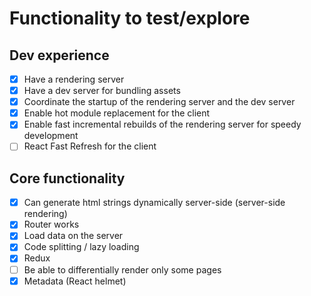 # Functionality to test/explore

## Dev experience
- [x] Have a rendering server
- [x] Have a dev server for bundling assets
- [x] Coordinate the startup of the rendering server and the dev server
- [x] Enable hot module replacement for the client
- [x] Enable fast incremental rebuilds of the rendering server for speedy development
- [ ] React Fast Refresh for the client

## Core functionality
- [x] Can generate html strings dynamically server-side (server-side rendering)
- [x] Router works
- [x] Load data on the server
- [x] Code splitting / lazy loading
- [x] Redux
- [ ] Be able to differentially render only some pages
- [x] Metadata (React helmet)
